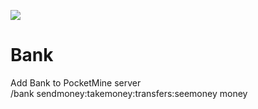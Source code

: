 [![](https://poggit.pmmp.io/shield.state/Bank)](https://poggit.pmmp.io/p/Bank)
# Bank
Add Bank to PocketMine server<br>
/bank sendmoney:takemoney:transfers:seemoney money 
